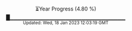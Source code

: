 <p align="center">
⏳Year Progress (4.80 %) <br>
█▁▁▁▁▁▁▁▁▁▁▁▁▁▁▁▁▁▁▁▁▁▁▁▁▁▁▁▁▁ <br>
<sub>Updated: Wed, 18 Jan 2023 12:03:19 GMT</sub>
</p>

